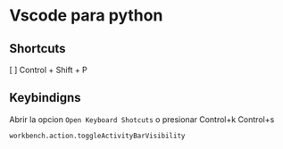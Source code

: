 # Vscode para python 

## Shortcuts
[ ] Control + Shift + P 

## Keybindigns 
Abrir la opcion `Open Keyboard Shotcuts` o presionar  Control+k Control+s

```
workbench.action.toggleActivityBarVisibility
```

